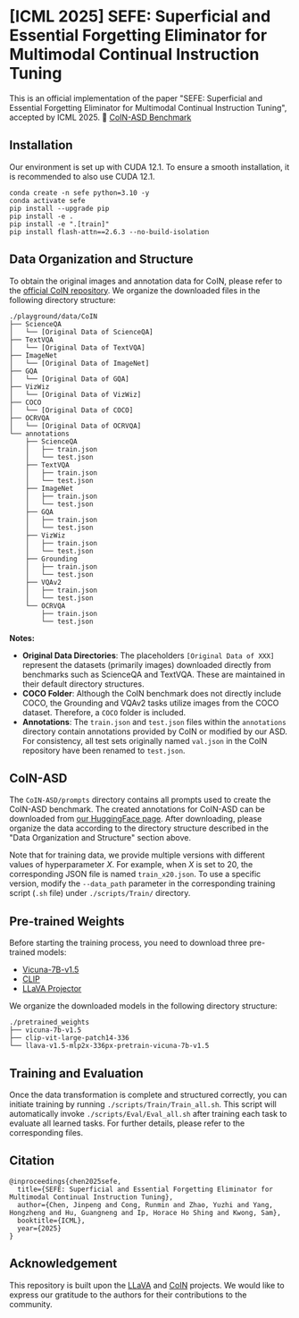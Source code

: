 # [ICML 2025] SEFE: Superficial and Essential Forgetting Eliminator for Multimodal Continual Instruction Tuning

This is an official implementation of the paper "SEFE: Superficial and Essential Forgetting Eliminator for Multimodal Continual Instruction Tuning", accepted by ICML 2025.
🤗 [CoIN-ASD Benchmark](https://huggingface.co/datasets/jinpeng0528/CoIN-ASD)

## Installation
Our environment is set up with CUDA 12.1. To ensure a smooth installation, it is recommended to also use CUDA 12.1.
```Shell
conda create -n sefe python=3.10 -y
conda activate sefe
pip install --upgrade pip
pip install -e .
pip install -e ".[train]"
pip install flash-attn==2.6.3 --no-build-isolation
```

## Data Organization and Structure

To obtain the original images and annotation data for CoIN, please refer to the [official CoIN repository](https://github.com/zackschen/CoIN). We organize the downloaded files in the following directory structure:

```
./playground/data/CoIN
├── ScienceQA
│   └── [Original Data of ScienceQA]
├── TextVQA
│   └── [Original Data of TextVQA]
├── ImageNet
│   └── [Original Data of ImageNet]
├── GQA
│   └── [Original Data of GQA]
├── VizWiz
│   └── [Original Data of VizWiz]
├── COCO
│   └── [Original Data of COCO]
├── OCRVQA
│   └── [Original Data of OCRVQA]
└── annotations
    ├── ScienceQA
    │   ├── train.json
    │   └── test.json
    ├── TextVQA
    │   ├── train.json
    │   └── test.json
    ├── ImageNet
    │   ├── train.json
    │   └── test.json
    ├── GQA
    │   ├── train.json
    │   └── test.json
    ├── VizWiz
    │   ├── train.json
    │   └── test.json
    ├── Grounding
    │   ├── train.json
    │   └── test.json
    ├── VQAv2
    │   ├── train.json
    │   └── test.json
    └── OCRVQA
        ├── train.json
        └── test.json
```
**Notes:**
- **Original Data Directories**: The placeholders `[Original Data of XXX]` represent the datasets (primarily images) downloaded directly from benchmarks such as ScienceQA and TextVQA. These are maintained in their default directory structures.
- **COCO Folder**: Although the CoIN benchmark does not directly include COCO, the Grounding and VQAv2 tasks utilize images from the COCO dataset. Therefore, a `COCO` folder is included.
- **Annotations**: The `train.json` and `test.json` files within the `annotations` directory contain annotations provided by CoIN or modified by our ASD. For consistency, all test sets originally named `val.json` in the CoIN repository have been renamed to `test.json`.

## CoIN-ASD
The `CoIN-ASD/prompts` directory contains all prompts used to create the CoIN-ASD benchmark. The created annotations for CoIN-ASD can be downloaded from [our HuggingFace page](https://huggingface.co/datasets/jinpeng0528/CoIN-ASD). After downloading, please organize the data according to the directory structure described in the "Data Organization and Structure" section above.

Note that for training data, we provide multiple versions with different values of hyperparameter $X$. For example, when $X$ is set to $20$, the corresponding JSON file is named `train_x20.json`. To use a specific version, modify the `--data_path` parameter in the corresponding training script (`.sh` file) under `./scripts/Train/` directory.

## Pre-trained Weights
Before starting the training process, you need to download three pre-trained models:
- [Vicuna-7B-v1.5](https://huggingface.co/lmsys/vicuna-7b-v1.5)
- [CLIP](https://huggingface.co/openai/clip-vit-large-patch14-336)
- [LLaVA Projector](https://huggingface.co/liuhaotian/llava-v1.5-mlp2x-336px-pretrain-vicuna-7b-v1.5)

We organize the downloaded models in the following directory structure:
```
./pretrained_weights
├── vicuna-7b-v1.5
├── clip-vit-large-patch14-336
└── llava-v1.5-mlp2x-336px-pretrain-vicuna-7b-v1.5
```

## Training and Evaluation
Once the data transformation is complete and structured correctly, you can initiate training by running `./scripts/Train/Train_all.sh`. This script will automatically invoke `./scripts/Eval/Eval_all.sh` after training each task to evaluate all learned tasks. For further details, please refer to the corresponding files.

## Citation
```
@inproceedings{chen2025sefe,
  title={SEFE: Superficial and Essential Forgetting Eliminator for Multimodal Continual Instruction Tuning},
  author={Chen, Jinpeng and Cong, Runmin and Zhao, Yuzhi and Yang, Hongzheng and Hu, Guangneng and Ip, Horace Ho Shing and Kwong, Sam},
  booktitle={ICML},
  year={2025}
}
```

## Acknowledgement
This repository is built upon the [LLaVA](https://github.com/haotian-liu/LLaVA) and [CoIN](https://github.com/zackschen/CoIN) projects. We would like to express our gratitude to the authors for their contributions to the community.

